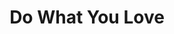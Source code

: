 ---
title: Do What You Love
link: https://www.instagram.com/p/BieqWCunBn5/
image: "/img/posts/do-what-you-love.jpg"
type: instagram
sequence: "4"
---